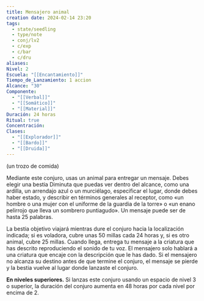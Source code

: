 ```yaml
---
title: Mensajero animal
creation date: 2024-02-14 23:20
tags:
  - state/seedling
  - type/note
  - conj/lv2
  - c/exp
  - c/bar
  - c/dru
aliases: 
Nivel: 2
Escuela: "[[Encantamiento]]"
Tiempo_de_Lanzamiento: 1 accion
Alcance: "30"
Componente:
  - "[[Verbal]]"
  - "[[Somático]]"
  - "[[Material]]"
Duración: 24 horas
Ritual: true
Concentración: 
Clases:
  - "[[Explorador]]"
  - "[[Bardo]]"
  - "[[Druida]]"
---
```

(un trozo de comida)

Mediante este conjuro, usas un animal para entregar un mensaje. Debes elegir una bestia Diminuta que puedas ver dentro del alcance, como una ardilla, un arrendajo azul o un murciélago, especificar el lugar, donde debes haber estado, y describir en términos generales al receptor, como «un hombre o una mujer con el uniforme de la guardia de la torre» o «un enano pelirrojo que lleva un sombrero puntiagudo». Un mensaje puede ser de hasta 25 palabras.

La bestia objetivo viajará mientras dure el conjuro hacia la localización indicada; si es voladora, cubre unas 50 millas cada 24 horas y, si es otro animal, cubre 25 millas. Cuando llega, entrega tu mensaje a la criatura que has descrito reproduciendo el sonido de tu voz. El mensajero solo hablará a una criatura que encaje con la descripción que le has dado. Si el mensajero no alcanza su destino antes de que termine el conjuro, el mensaje se pierde y la bestia vuelve al lugar donde lanzaste el conjuro.

**En niveles superiores.** Si lanzas este conjuro usando un espacio de nivel 3 o superior, la duración del conjuro aumenta en 48 horas por cada nivel por encima de 2.